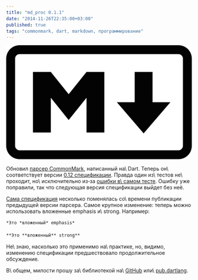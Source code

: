 ```yaml
---
title: "md_proc 0.1.1"
date: "2014-11-26T22:35:00+03:00"
published: true
tags: "commonmark, dart, markdown, программирование"
---
```


![](/images/3rd-party/markdown-logo.png "Markdown logo")

Обновил [парсер CommonMark][commonmark], написанный на\ Dart. Теперь он\ соответствует версии [0.12 спецификации][spec].
Правда один из\ тестов не\ проходит, но\ исключительно из&#8209;за [ошибки в\ самом тесте][bug]. Ошибку уже поправили,
так что следующая версия спецификации выйдет без неё.

[Сама спецификация][spec] несколько поменялась со\ времени публикации предыдущей версии парсера. Самое крупное
изменение: теперь можно использовать вложенные emphasis и\ strong. Например:

~~~~~markdown
*Это *вложенный* emphasis*

**Это **вложенный** strong**
~~~~~

Не\ знаю, насколько это применимо на\ практике, но, видимо, изменению спецификации предшествовало продолжительное
обсуждение.

В\ общем, милости прошу за\ библиотекой на\ [GitHub] или\ [pub.dartlang][pub].

[commonmark]: http://dikmax.name/post/commonmark-markdown-parser/
[bug]: https://github.com/jgm/CommonMark/issues/209
[GitHub]: https://github.com/dikmax/md_proc
[pub]: https://pub.dartlang.org/packages/md_proc
[spec]: http://spec.commonmark.org/0.12/
